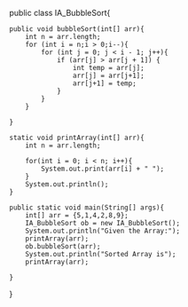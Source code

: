 public class IA_BubbleSort{

	public void bubbleSort(int[] arr){
		int n = arr.length;
		for (int i = n;i > 0;i--){
			for (int j = 0; j < i - 1; j++){
				if (arr[j] > arr[j + 1]) {
					int temp = arr[j];
					arr[j] = arr[j+1];
					arr[j+1] = temp;
				}
			}
		}
	
	}
	
	static void printArray(int[] arr){
		int n = arr.length;
		
		for(int i = 0; i < n; i++){
			System.out.print(arr[i] + " ");
		}
		System.out.println();
	}
	
	public static void main(String[] args){
		int[] arr = {5,1,4,2,8,9};
		IA_BubbleSort ob = new IA_BubbleSort();
		System.out.println("Given the Array:");
		printArray(arr);
		ob.bubbleSort(arr);
		System.out.println("Sorted Array is");
		printArray(arr);
		
	}





}